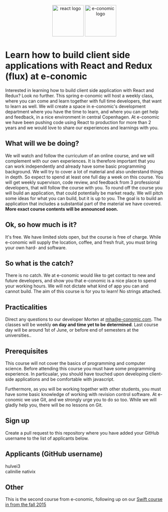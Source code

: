 <!-- ![Swift logo]() -->
<p align="center">
<img height="100" src="https://www.wagonhq.com/images/posts/react.png" alt="react logo">
<img width="100" height="100" src="http://ordrestyring.dk/wp-content/uploads/2015/05/e-conomic_ny.jpg" alt="e-conomic logo">
</p>

# Learn how to build client side applications with React and Redux (flux) at e-conomic

Interested in learning how to build client side application with React and Redux?  Look no further. This spring e-conomic will host a weekly class, where you can come and learn together with full time developers, that want to learn as well. We will create a space in e-conomic's development department where you have the time to learn, and where you can get help and feedback, in a nice environment in central Copenhagen. At e-conomic we have been pushing code using React to production for more than 2 years and we would love to share our experiences and learnings with you.

## What will we be doing? 
We will watch and follow the curriculum of an online course, and we will complement with our own experiences. It is therefore important that you can work independently and already have some basic programming background. We will try to cover a lot of material and also understand things in depth. So expect to spend at least one full day a week on this course. You will get weekly supervison, code review, and feedback from 3 professional developers, that will follow the course with you. To round off the course you will build an application, that could potentially be market ready. We will pitch some ideas for what you can build, but it is up to you. The goal is to build an application that includes a substantial part of the material we have covered.
__More exact course contents will be announced soon.__

## Ok, so how much is it?
It's free. We have limited slots open, but the course is free of charge. While e-conomic will supply the location, coffee, and fresh fruit, you must bring your own hard- and software.

## So what is the catch?
There is no catch. We at e-conomic would like to get contact to new and future developers, and show you that e-conomic is a nice place to spend your working hours. We will not dictate what kind of app you can and cannot build. The aim of this course is for you to learn! No strings attached.

## Practicalities
Direct any questions to our developer Morten at mha@e-conomic.com. The classes will be weekly __on day and time yet to be determined__. Last course day will be around 1st of June, or before end of semesters at the universities..

## Prerequisites
This course will not cover the basics of programming and computer science. Before attending this course you must have some programming experience. In particualar, you should have touched upon developing client-side applications and be comfortable with javascript.

Furthermore, as you will be working together with other students, you must have some basic knowledge of working with revision control software. At e-conomic we use Git, and we strongly urge you to do so too. While we will gladly help you, there will be no lessons on Git.

## Sign up
Create a pull request to this repository where you have added your GitHub username to the list of applicants below.

## Applicants (GitHub username)
hulvei3   
calinilie
nativix

## Other
This is the second course from e-conomic, following up on our [Swift course in from the fall 2015](https://github.com/e-conomic/swift-course/)

